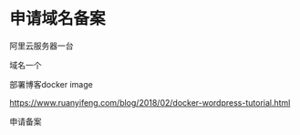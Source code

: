 # 申请域名备案



阿里云服务器一台



域名一个



部署博客docker image

https://www.ruanyifeng.com/blog/2018/02/docker-wordpress-tutorial.html



申请备案